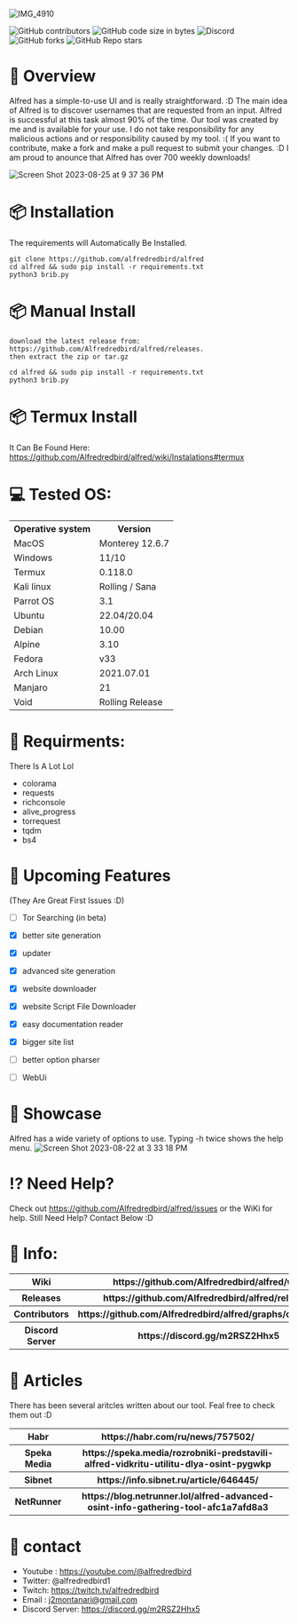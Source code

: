 ![IMG_4910](https://github.com/Alfredredbird/alfred/assets/105014217/04eb051d-15c3-4a32-b10b-dcdb12fee881)
 


![GitHub contributors](https://img.shields.io/github/contributors/Alfredredbird/alfred)
![GitHub code size in bytes](https://img.shields.io/github/languages/code-size/alfredredbird/alfred)
![Discord](https://img.shields.io/discord/809533983444566119?label=Online%20Discord%20Users&color=%235865F2)
![GitHub forks](https://img.shields.io/github/forks/alfredredbird/alfred?logoColor=ffff&color=%23ff0000)
![GitHub Repo stars](https://img.shields.io/github/stars/alfredredbird/alfred?color=%2332cd32)






# 🔎 Overview
Alfred has a simple-to-use UI and is really straightforward. :D
The main idea of Alfred is to discover usernames that are requested from an input.
Alfred is successful at this task almost 90% of the time.
Our tool was created by me and is available for your use. 
I do not take responsibility for any malicious actions and or responsibility caused by my tool. :(
If you want to contribute, make a fork and make a pull request to submit your changes. :D I am proud to anounce that Alfred has over 700 weekly downloads!


![Screen Shot 2023-08-25 at 9 37 36 PM](https://github.com/Alfredredbird/alfred/assets/105014217/136c266d-ba5f-478c-9bbf-ad4d0f5c5ad3)


# 📦 Installation
The requirements will Automatically Be Installed.



    git clone https://github.com/alfredredbird/alfred
    cd alfred && sudo pip install -r requirements.txt
    python3 brib.py
# 📦 Manual Install 
    download the latest release from: https://github.com/Alfredredbird/alfred/releases.
    then extract the zip or tar.gz
    
    cd alfred && sudo pip install -r requirements.txt
    python3 brib.py

# 📦 Termux Install
   It Can Be Found Here: https://github.com/Alfredredbird/alfred/wiki/Instalations#termux 

     
# 💻 Tested OS:

<table>
    <tr>
        <th>Operative system</th>
        <th> Version </th>
    </tr>
    <tr>
        <td>MacOS</td>
        <td> Monterey 12.6.7 </td>
    </tr>
    <tr>
        <td>Windows</td>
        <td>11/10</td>
    </tr>
 <tr>
        <td>Termux</td>
        <td>0.118.0</td>
    </tr>
    <tr>
        <td>Kali linux</td>
        <td> Rolling / Sana</td>
    </tr>
    <tr>
        <td>Parrot OS</td>
        <td>3.1 </td>
    </tr>
    <tr>
        <td>Ubuntu</td>
        <td>22.04/20.04 </td>
    </tr>
    <tr>
        <td>Debian</td>
        <td>10.00 </td>
    </tr>
   <tr>
        <td>Alpine</td>
        <td>3.10 </td>
    </tr>
  <tr>
        <td>Fedora</td>
        <td>v33</td>
    </tr>
  <tr>
        <td>Arch Linux</td>
        <td>2021.07.01</td>
    </tr>
  <tr>
        <td>Manjaro</td>
        <td>21</td>
    </tr>
   <tr>
        <td>Void</td>
        <td>Rolling Release</td>
    </tr>
</table>


# 📖 Requirments:

There Is A Lot Lol

- colorama 
- requests 
- richconsole
- alive_progress
- torrequest
- tqdm
- bs4
  


# 📕 Upcoming Features
 (They Are Great First Issues :D)
- [ ] Tor Searching (in beta)
- [x] better site generation
- [X] updater
- [X] advanced site generation
- [x] website downloader
- [x] website Script File Downloader
- [X] easy documentation reader
- [X] bigger site list
- [ ] better option pharser
- [ ] WebUi





# 🍿 Showcase
Alfred has a wide variety of options to use.
Typing -h twice shows the help menu.
![Screen Shot 2023-08-22 at 3 33 18 PM](https://github.com/Alfredredbird/alfred/assets/105014217/386e84cf-3291-44d2-8d55-b76a5a149ab6)
    

# ⁉️ Need Help?
Check out https://github.com/Alfredredbird/alfred/issues or the WiKi for help.
Still Need Help? Contact Below :D
# 📗 Info:

<table>
    <tr>
        <th>Wiki</th>
        <th>https://github.com/Alfredredbird/alfred/wiki</th>
    </tr>
   <tr>
        <th>Releases</th>
        <th>https://github.com/Alfredredbird/alfred/releases</th>
    </tr>
    <tr>
        <th>Contributors</th>
        <th>https://github.com/Alfredredbird/alfred/graphs/contributors</th>
    </tr>
    <tr>
        <th>Discord Server</th>
        <th>https://discord.gg/m2RSZ2Hhx5</th>
    </tr>
</table>


# 📙 Articles
There has been several aritcles written about our tool. Feal free to check them out :D
<table>
    <tr>
        <th>Habr</th>
        <th>https://habr.com/ru/news/757502/</th>
    </tr>
   <tr>
        <th>Speka Media</th>
        <th>https://speka.media/rozrobniki-predstavili-alfred-vidkritu-utilitu-dlya-osint-pygwkp</th>
    </tr>
    <tr>
        <th>Sibnet</th>
        <th>https://info.sibnet.ru/article/646445/</th>
    </tr>
    <tr>
        <th>NetRunner</th>
        <th>https://blog.netrunner.lol/alfred-advanced-osint-info-gathering-tool-afc1a7afd8a3</th>
    </tr>

    
</table>

# 📘 contact

- Youtube : https://youtube.com/@alfredredbird
- Twitter: @alfredredbird1
- Twitch: https://twitch.tv/alfredredbird
- Email : j2montanari@gmail.com
- Discord Server: https://discord.gg/m2RSZ2Hhx5
